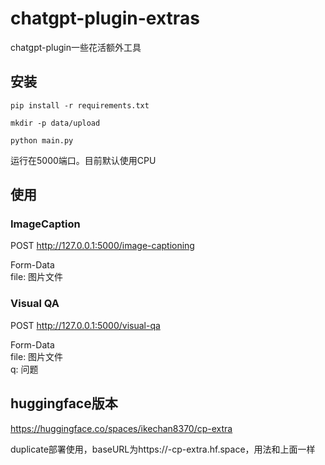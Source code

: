 # chatgpt-plugin-extras

chatgpt-plugin一些花活额外工具

## 安装

`pip install -r requirements.txt`

`mkdir -p data/upload`

`python main.py`

运行在5000端口。目前默认使用CPU

## 使用

### ImageCaption

POST http://127.0.0.1:5000/image-captioning

Form-Data \
file: 图片文件

### Visual QA

POST http://127.0.0.1:5000/visual-qa

Form-Data \
file: 图片文件 \
q: 问题

## huggingface版本

https://huggingface.co/spaces/ikechan8370/cp-extra

duplicate部署使用，baseURL为https://<username>-cp-extra.hf.space，用法和上面一样
